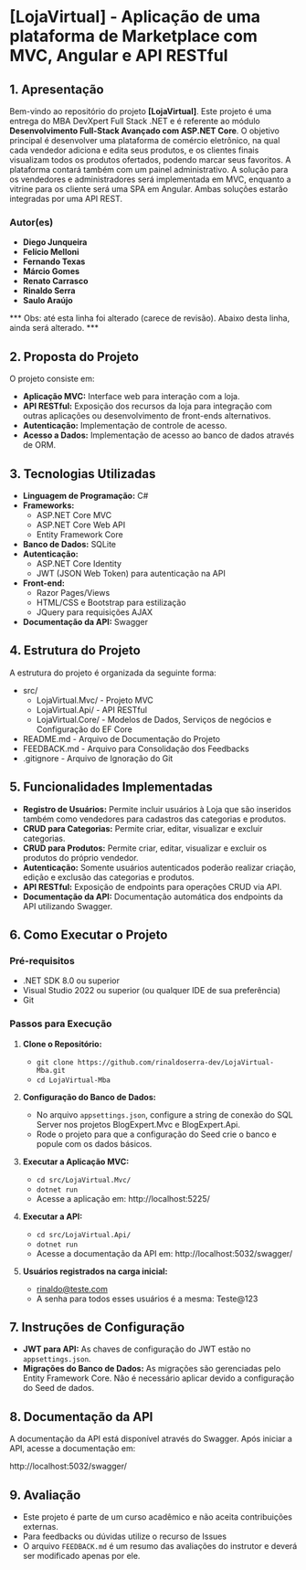 # **[LojaVirtual] - Aplicação de uma plataforma de Marketplace com MVC, Angular e API RESTful**

## **1. Apresentação**

Bem-vindo ao repositório do projeto **[LojaVirtual]**. Este projeto é uma entrega do MBA DevXpert Full Stack .NET e é referente ao módulo **Desenvolvimento Full-Stack Avançado com ASP.NET Core**.
O objetivo principal é desenvolver uma plataforma de comércio eletrônico, na qual cada vendedor adiciona e edita seus produtos, e os clientes finais visualizam todos os produtos ofertados, podendo marcar seus favoritos. A plataforma contará também com um painel administrativo. A solução para os vendedores e administradores será implementada em MVC, enquanto a vitrine para os cliente será uma SPA em Angular. Ambas soluções estarão integradas por uma API REST.

### **Autor(es)**
- **Diego Junqueira**
- **Felício Melloni**
- **Fernando Texas**
- **Márcio Gomes**
- **Renato Carrasco**
- **Rinaldo Serra**
- **Saulo Araújo**

*** Obs: até esta linha foi alterado (carece de revisão). Abaixo desta linha, ainda será alterado. ***

## **2. Proposta do Projeto**

O projeto consiste em:

- **Aplicação MVC:** Interface web para interação com a loja.
- **API RESTful:** Exposição dos recursos da loja para integração com outras aplicações ou desenvolvimento de front-ends alternativos.
- **Autenticação:** Implementação de controle de acesso.
- **Acesso a Dados:** Implementação de acesso ao banco de dados através de ORM.

## **3. Tecnologias Utilizadas**

- **Linguagem de Programação:** C#
- **Frameworks:**
  - ASP.NET Core MVC
  - ASP.NET Core Web API
  - Entity Framework Core
- **Banco de Dados:** SQLite
- **Autenticação:**
  - ASP.NET Core Identity
  - JWT (JSON Web Token) para autenticação na API
- **Front-end:**
  - Razor Pages/Views
  - HTML/CSS e Bootstrap para estilização
  - JQuery para requisições AJAX
- **Documentação da API:** Swagger

## **4. Estrutura do Projeto**

A estrutura do projeto é organizada da seguinte forma:

- src/
  - LojaVirtual.Mvc/ - Projeto MVC
  - LojaVirtual.Api/ - API RESTful
  - LojaVirtual.Core/ - Modelos de Dados, Serviços de negócios e Configuração do EF Core  
- README.md - Arquivo de Documentação do Projeto
- FEEDBACK.md - Arquivo para Consolidação dos Feedbacks
- .gitignore - Arquivo de Ignoração do Git

## **5. Funcionalidades Implementadas**

- **Registro de Usuários:** Permite incluir usuários à Loja que são inseridos também como vendedores para cadastros das categorias e produtos.
- **CRUD para Categorias:** Permite criar, editar, visualizar e excluir categorias.
- **CRUD para Produtos:** Permite criar, editar, visualizar e excluir os produtos do próprio vendedor.
- **Autenticação:** Somente usuários autenticados poderão realizar criação, edição e exclusão das categorias e produtos.
- **API RESTful:** Exposição de endpoints para operações CRUD via API.
- **Documentação da API:** Documentação automática dos endpoints da API utilizando Swagger.

## **6. Como Executar o Projeto**

### **Pré-requisitos**

- .NET SDK 8.0 ou superior
- Visual Studio 2022 ou superior (ou qualquer IDE de sua preferência)
- Git

### **Passos para Execução**

1. **Clone o Repositório:**
   - `git clone https://github.com/rinaldoserra-dev/LojaVirtual-Mba.git`
   - `cd LojaVirtual-Mba`

2. **Configuração do Banco de Dados:**
   - No arquivo `appsettings.json`, configure a string de conexão do SQL Server nos projetos BlogExpert.Mvc e BlogExpert.Api.
   - Rode o projeto para que a configuração do Seed crie o banco e popule com os dados básicos.

3. **Executar a Aplicação MVC:**
   - `cd src/LojaVirtual.Mvc/`
   - `dotnet run`
   - Acesse a aplicação em: http://localhost:5225/

4. **Executar a API:**
   - `cd src/LojaVirtual.Api/`
   - `dotnet run`
   - Acesse a documentação da API em: http://localhost:5032/swagger/ 
   
5. **Usuários registrados na carga inicial:**
   - rinaldo@teste.com   
   - A senha para todos esses usuários é a mesma: Teste@123

## **7. Instruções de Configuração**

- **JWT para API:** As chaves de configuração do JWT estão no `appsettings.json`.
- **Migrações do Banco de Dados:** As migrações são gerenciadas pelo Entity Framework Core. Não é necessário aplicar devido a configuração do Seed de dados.

## **8. Documentação da API**

A documentação da API está disponível através do Swagger. Após iniciar a API, acesse a documentação em:

http://localhost:5032/swagger/ 

## **9. Avaliação**

- Este projeto é parte de um curso acadêmico e não aceita contribuições externas. 
- Para feedbacks ou dúvidas utilize o recurso de Issues
- O arquivo `FEEDBACK.md` é um resumo das avaliações do instrutor e deverá ser modificado apenas por ele.
